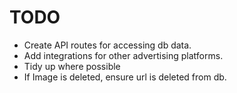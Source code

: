 # TODO

- Create API routes for accessing db data.
- Add integrations for other advertising platforms.
- Tidy up where possible
- If Image is deleted, ensure url is deleted from db.
